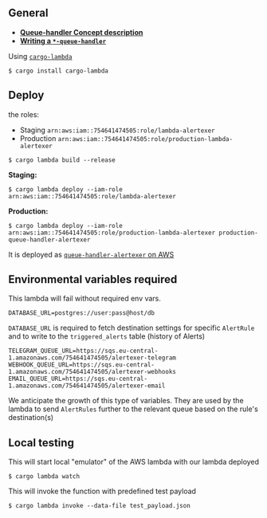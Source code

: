 ## General

- [**Queue-handler Concept description**](./docs/QUEUE_HANDLER_CONCEPT.md)
- [**Writing a `*-queue-handler`**](./docs/WRITING_QUEUE_HANDLER.md)

Using [`cargo-lambda`](https://github.com/cargo-lambda/cargo-lambda)
```
$ cargo install cargo-lambda
```

## Deploy

the roles:
- Staging `arn:aws:iam::754641474505:role/lambda-alertexer`
- Production `arn:aws:iam::754641474505:role/production-lambda-alertexer`

```
$ cargo lambda build --release
```

**Staging:**
```
$ cargo lambda deploy --iam-role arn:aws:iam::754641474505:role/lambda-alertexer
```

**Production:**
```
$ cargo lambda deploy --iam-role arn:aws:iam::754641474505:role/production-lambda-alertexer production-queue-handler-alertexer
```

It is deployed as [`queue-handler-alertexer` on AWS](https://eu-central-1.console.aws.amazon.com/lambda/home?region=eu-central-1#/functions/queue-handler-alertexer?tab=code)

## Environmental variables required

This lambda will fail without required env vars.

```
DATABASE_URL=postgres://user:pass@host/db
```

`DATABASE_URL` is required to fetch destination settings for specific `AlertRule` and to write to the `triggered_alerts` table (history of Alerts)

```
TELEGRAM_QUEUE_URL=https://sqs.eu-central-1.amazonaws.com/754641474505/alertexer-telegram
WEBHOOK_QUEUE_URL=https://sqs.eu-central-1.amazonaws.com/754641474505/alertexer-webhooks
EMAIL_QUEUE_URL=https://sqs.eu-central-1.amazonaws.com/754641474505/alertexer-email
```
We anticipate the growth of this type of variables. They are used by the lambda to send `AlertRules` further to the relevant queue based on the rule's destination(s)

## Local testing

This will start local "emulator" of the AWS lambda with our lambda deployed

```
$ cargo lambda watch
```

This will invoke the function with predefined test payload

```
$ cargo lambda invoke --data-file test_payload.json
```
